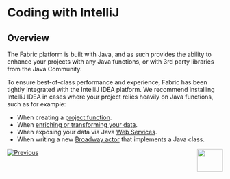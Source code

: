 # Coding with IntelliJ

## Overview
The Fabric platform is built with Java, and as such provides the ability to enhance your projects with any Java functions, or with 3rd party libraries from the Java
Community.   

To ensure best-of-class performance and experience, Fabric has been tightly integrated with the IntelliJ IDEA platform. 
We recommend installing IntelliJ IDEA in cases where your project relies heavily on Java functions, such as for example:
- When creating a [project function]( /articles/07_table_population/10_creating_a_project_function.md#creating-a-project-function).
- When [enriching or transforming your data]( /articles/10_enrichment_function/04_enrichment_function_code_examples.md). 
- When exposing your data via Java [Web Services]( /articles/15_web_services_and_graphit/06_web_services_code_examples.md#example-of-a-complex-tdm-web-service).
- When writing a new [Broadway actor](/articles/19_Broadway/28_actor_editor.md#how-do-i-create-a-new-actor-from-scratch) that implements a Java class. 





[![Previous](/articles/images/Previous.png)](/articles/04_fabric_studio/12_shared_objects.md)[<img align="right" width="60" height="54" src="/articles/images/Next.png">](/articles/04_fabric_studio/04a_IntelliJ/02_intelliJ_install.md)
